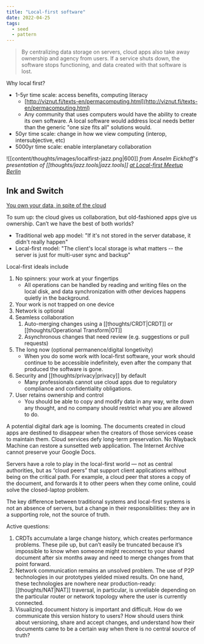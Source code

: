 ```yaml
---
title: "Local-first software"
date: 2022-04-25
tags:
  - seed
  - pattern
---
```


> By centralizing data storage on servers, cloud apps also take away ownership and agency from users. If a service shuts down, the software stops functioning, and data created with that software is lost.

Why local first?

- 1-5yr time scale: access benefits, computing literacy
  - [http://viznut.fi/texts-en/permacomputing.html](http://viznut.fi/texts-en/permacomputing.html)
  - Any community that uses computers would have the ability to create its own software. A local software would address local needs better than the generic "one size fits all" solutions would.
- 50yr time scale: change in how we view computing (interop, intersubjective, etc)
- 5000yr time scale: enable interplanetary collaboration

![[content/thoughts/images/localfirst-jazz.png|600]]
_from Anselm Eickhoff's presentation of [[thoughts/jazz.tools|jazz.tools]] [at Local-first Meetup Berlin](https://www.youtube.com/watch?v=pBvGeU7bL5A)_

## Ink and Switch

[You own your data, in spite of the cloud](https://www.inkandswitch.com/local-first/)

To sum up: the cloud gives us collaboration, but old-fashioned apps give us ownership. Can’t we have the best of both worlds?

- Traditional web app model: "If it's not stored in the server database, it didn't really happen"
- Local-first model: "The client's local storage is what matters -- the server is just for multi-user sync and backup"

Local-first ideals include

1. No spinners: your work at your fingertips
   - All operations can be handled by reading and writing files on the local disk, and data synchronization with other devices happens quietly in the background.
2. Your work is not trapped on one device
3. Network is optional
4. Seamless collaboration
   1. Auto-merging changes using a [[thoughts/CRDT|CRDT]] or [[thoughts/Operational Transform|OT]]
   2. Asynchronous changes that need review (e.g. suggestions or pull requests)
5. The long now (optional permanence/digital longetivity)
   - When you do some work with local-first software, your work should continue to be accessible indefinitely, even after the company that produced the software is gone.
6. Security and [[thoughts/privacy|privacy]] by default
   - Many professionals cannot use cloud apps due to regulatory compliance and confidentiality obligations.
7. User retains ownership and control
   - You should be able to copy and modify data in any way, write down any thought, and no company should restrict what you are allowed to do.

A potential digital dark age is looming. The documents created in cloud apps are destined to disappear when the creators of those services cease to maintain them. Cloud services defy long-term preservation. No Wayback Machine can restore a sunsetted web application. The Internet Archive cannot preserve your Google Docs.

Servers have a role to play in the local-first world — not as central authorities, but as “cloud peers” that support client applications without being on the critical path. For example, a cloud peer that stores a copy of the document, and forwards it to other peers when they come online, could solve the closed-laptop problem.

The key difference between traditional systems and local-first systems is not an absence of servers, but a change in their responsibilities: they are in a supporting role, not the source of truth.

Active questions:

1. CRDTs accumulate a large change history, which creates performance problems. These pile up, but can’t easily be truncated because it’s impossible to know when someone might reconnect to your shared document after six months away and need to merge changes from that point forward.
2. Network communication remains an unsolved problem. The use of P2P technologies in our prototypes yielded mixed results. On one hand, these technologies are nowhere near production-ready: [[thoughts/NAT|NAT]] traversal, in particular, is unreliable depending on the particular router or network topology where the user is currently connected.
3. Visualizing document history is important and difficult. How do we communicate this version history to users? How should users think about versioning, share and accept changes, and understand how their documents came to be a certain way when there is no central source of truth?
